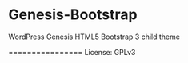 Genesis-Bootstrap
=================

WordPress Genesis HTML5 Bootstrap 3 child theme



================
License: GPLv3

